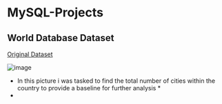 # MySQL-Projects
## World Database Dataset
[Original Dataset](https://justit831-my.sharepoint.com/:u:/g/personal/danpe_justit_co_uk/Ef6vAaaYVi5FhHqKGxqnn60B9g2khoYekEIO3Y7J00UcJQ?e=pv9NNE)

![image](<img width="623" height="327" alt="image" src="https://github.com/user-attachments/assets/15e20639-aac6-4974-836c-a023545b48c8" />)
* In this picture i was tasked to find the total number of cities within the country to provide a baseline for further analysis *
* 
